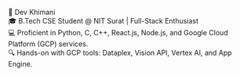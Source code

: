 🚀 Dev Khimani<br>
🎓 B.Tech CSE Student @ NIT Surat | Full-Stack Enthusiast<br>
💻 Proficient in Python, C, C++, React.js, Node.js, and Google Cloud Platform (GCP) services.<br>
🔍 Hands-on with GCP tools: Dataplex, Vision API, Vertex AI, and App Engine.<br>
